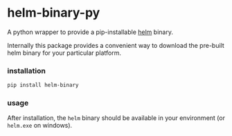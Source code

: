 # helm-binary-py

A python wrapper to provide a pip-installable [helm](https://github.com/helm/helm) binary.

Internally this package provides a convenient way to download the pre-built
helm binary for your particular platform.

### installation

```bash
pip install helm-binary
```

### usage

After installation, the `helm` binary should be available in your
environment (or `helm.exe` on windows).
